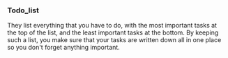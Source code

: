 ### Todo_list
They list everything that you have to do, with the most important tasks at the top of the list, and the least important tasks at the bottom. By keeping such a list, you make sure that your tasks are written down all in one place so you don't forget anything important.
